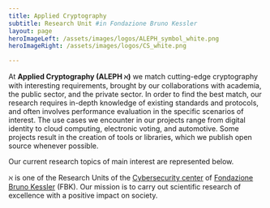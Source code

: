 ```yaml
---
title: Applied Cryptography
subtitle: Research Unit #in Fondazione Bruno Kessler
layout: page
heroImageLeft: /assets/images/logos/ALEPH_symbol_white.png
heroImageRight: /assets/images/logos/CS_white.png

---
```


At **Applied Cryptography (ALEPH &alefsym;)** we match cutting-edge cryptography with interesting requirements, brought by our collaborations with academia, the public sector, and the private sector. In order to find the best match, our research requires in-depth knowledge of existing standards and protocols, and often involves performance evaluation in the specific scenarios of interest. The use cases we encounter in our projects range from digital identity to cloud computing, electronic voting, and automotive. Some projects result in the creation of tools or libraries, which we publish open source whenever possible.

Our current research topics of main interest are represented below.

<!-- - Access Control (e.g., attribute-based encryption, cryptographic access control)
- Privacy-Enhancing Cryptography (e.g., attribute-based encryption, secure multi-party computation, zero-knowledge proofs)
- Decentralization of Trust (e.g., distributed ledger technology, secure multi-party computation, threshold cryptography, zero-knowledge proofs)
- Post-Quantum Cryptography -->

<!-- Commented to leave room for the network graph -->
<!-- {% include topics.md %}

{% include spotlights.md %} -->


<script src="https://kit.fontawesome.com/beda7765f5.js" crossorigin="anonymous"></script>

<script type="module">


    function updateScaling() {
        const originalWidth = 928;                   // The original width of the SVG
        const originalHeight = 680;                  // The original height of the SVG
        const svg = document.getElementById('scaling-group');

        // Get the dimensions of the container
        const containerWidth = window.innerWidth;
        const containerHeight = originalHeight;
        // Update the viewBox attribute to match the container size
        svg.setAttribute('viewBox', `${-containerWidth/2} ${-containerHeight/2} ${containerWidth} ${containerHeight}`);
    }



    import * as d3 from "https://cdn.jsdelivr.net/npm/d3@7/+esm";

    fetch("d3jsGraph.json")
        .then(response => response.json())
        .then(json => createGraph(json));

    function createGraph(data) {

        // Reheat the simulation when drag starts, and fix the subject position.
        function dragstarted(event) {
            if (!event.active) simulation.alphaTarget(0.3).restart();
            event.subject.fx = event.subject.x;
            event.subject.fy = event.subject.y;
        }

        // Update the subject (dragged node) position during drag.
        function dragged(event) {
            event.subject.fx = event.x;
            event.subject.fy = event.y;
        }

        // Restore the target alpha so the simulation cools after dragging ends.
        // Unfix the subject position now that it’s no longer being dragged.
        function dragended(event) {
            if (!event.active) simulation.alphaTarget(0);
            event.subject.fx = null;
            event.subject.fy = null;
        }
        
        // Specify the dimensions of the chart.
        const width = 928;
        const height = 680;

        // Specify the color scale.
        const color = d3.scaleOrdinal(d3.schemeCategory10);

        // The force simulation mutates links and nodes, so create a copy
        // so that re-evaluating this cell produces the same result.
        const links = data.links.map(d => ({...d}));
        const nodes = data.nodes.map(d => ({...d}));

        // Create a simulation with several forces.
        const simulation = d3.forceSimulation(nodes)
            .force("link", d3.forceLink(links)
                .id(d => d.id)
                .distance(250))
            .force("charge", d3.forceManyBody().strength(-1000))
            .force("x", d3.forceX())
            .force("y", d3.forceY());

        // Create the SVG container.
        const svg = d3.create("svg")
            .attr("width", "100%")
            .attr("height", "100%")
            .attr("id", "scaling-group")
            .attr("viewBox", [-width / 2, -height / 2, width, height])
            .attr("style", 'max-width: 100%; height: auto; font: 12px "Montserrat", sans-serif;');

        // Add a line for each link, and a circle for each node.
        const link = svg.append("g")
            .attr("stroke", "#999")
            .attr("stroke-opacity", 0.6)
            .selectAll("line")
            .data(links)
            .join("line")
            .attr("stroke-width", d => Math.sqrt(d.value));

        const node = svg.append("g")
            .selectAll("g")
            .data(nodes)
            .join("g")
            .call(d3.drag()
                .on("start", dragstarted)
                .on("drag", dragged)
                .on("end", dragended)
            );

        node.append("circle")
            .attr("r", d => d.radius)
            .attr("fill", d => color(d.group));
            // .attr("stroke", "white")
            // .attr("stroke-width", 1.5)

        node.append("text")
            .attr("x", d => (d.radius+5))
            .attr("y", "0.31em")
            .text(d => d.id)
            .clone(true).lower()
            .attr("fill", "none")
            .attr("stroke", "white")
            .attr("stroke-width", 3)
            .attr("font-family", '"Montserrat", sans-serif');

        node.append('use')
            .attr("x", d => (-d.radius/2))
            .attr("y", d => (-d.radius/2))
            .attr("width", d => (d.radius))
            .attr("height", d => (d.radius))
            .attr('xlink:href', d => ('fontawesome-6.4.0/icons.svg#' + d.icon));

        simulation.on("tick", () => {
            link
                .attr("x1", d => d.source.x)
                .attr("y1", d => d.source.y)
                .attr("x2", d => d.target.x)
                .attr("y2", d => d.target.y);
            node
                .attr("transform", d => `translate(${d.x},${d.y})`);
        });

        // Append the SVG element.
        d3.select("#d3jsGraph").append(function(){return svg.node();});

        // Call the updateScaling function initially and on window resize
        window.addEventListener('resize', updateScaling);
        updateScaling();
    }

</script>


&#x2135; is one of the Research Units of the [Cybersecurity center](https://www.fbk.eu/it/cybersecurity/) of [Fondazione Bruno Kessler](https://www.fbk.eu) (FBK). Our mission is to carry out scientific research of excellence with a positive impact on society.
